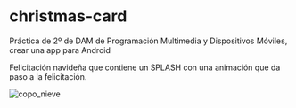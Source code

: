 # christmas-card

Práctica de 2º de DAM de Programación Multimedia y Dispositivos Móviles, crear una app para Android

Felicitación navideña que contiene un SPLASH con una animación 
que da paso a la felicitación.

![copo_nieve](https://user-images.githubusercontent.com/98821740/210356988-3e660c7b-5ed4-489f-a9d8-a72735119f2f.png)

